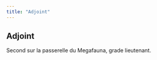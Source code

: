 ```yaml
---
title: "Adjoint"
---
```


Adjoint
-------




Second sur la passerelle du Megafauna, grade lieutenant.
